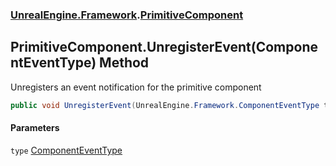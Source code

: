 ### [UnrealEngine.Framework](UnrealEngine_Framework.md 'UnrealEngine.Framework').[PrimitiveComponent](PrimitiveComponent.md 'UnrealEngine.Framework.PrimitiveComponent')
## PrimitiveComponent.UnregisterEvent(ComponentEventType) Method
Unregisters an event notification for the primitive component  
```csharp
public void UnregisterEvent(UnrealEngine.Framework.ComponentEventType type);
```
#### Parameters
<a name='UnrealEngine_Framework_PrimitiveComponent_UnregisterEvent(UnrealEngine_Framework_ComponentEventType)_type'></a>
`type` [ComponentEventType](ComponentEventType.md 'UnrealEngine.Framework.ComponentEventType')  
  
